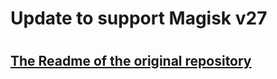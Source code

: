 # Update to support Magisk v27
#
## [The Readme of the original repository](https://github.com/Magisk-Modules-Repo/liboemcryptodisabler/blob/master/README.md)
